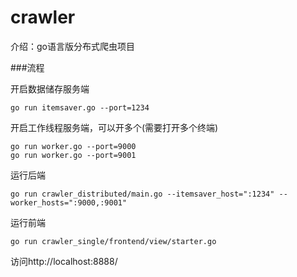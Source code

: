 # crawler
介绍：go语言版分布式爬虫项目

###流程

开启数据储存服务端

```
go run itemsaver.go --port=1234
```

开启工作线程服务端，可以开多个(需要打开多个终端)

```
go run worker.go --port=9000
go run worker.go --port=9001
```

运行后端

```
go run crawler_distributed/main.go --itemsaver_host=":1234" --worker_hosts=":9000,:9001"
```

运行前端

```
go run crawler_single/frontend/view/starter.go
```

访问http://localhost:8888/
